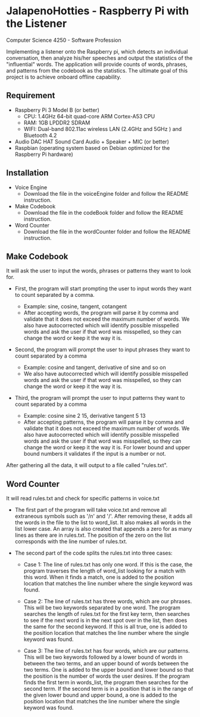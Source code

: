 # JalapenoHotties - Raspberry Pi with the Listener
Computer Science 4250 - Software Profession

Implementing a listener onto the Raspberry pi, which detects an individual conversation, then analyze his/her speeches and output the statistics of the "influential" words. The application will provide counts of words, phrases, and patterns from the codebook as the statistics. The ultimate goal of this project is to achieve onboard offline capability.


## Requirement
- Raspberry Pi 3 Model B (or better)
	- CPU: 1.4GHz 64-bit quad-core ARM Cortex-A53 CPU
	- RAM: 1GB LPDDR2 SDRAM
	- WIFI: Dual-band 802.11ac wireless LAN (2.4GHz and 5GHz ) and Bluetooth 4.2
- Audio DAC HAT Sound Card Audio + Speaker + MIC (or better)
- Raspbian (operating system based on Debian optimized for the Raspberry Pi hardware)


## Installation
- Voice Engine
	- Download the file in the voiceEngine folder and follow the README instruction. 
- Make Codebook
	- Download the file in the codeBook folder and follow the README instruction. 
- Word Counter
	- Download the file in the wordCounter folder and follow the README instruction. 


## Make Codebook

It will ask the user to input the words, phrases or patterns they want to look for.

- First, the program will start prompting the user to input words they want to count separated by a comma.
    - Example: sine, cosine, tangent, cotangent
	- After accepting words, the program will parse it by comma and validate that it does not exceed the maximum number of words. We also have autocorrected which will identify possible misspelled words and ask the user if that word was misspelled, so they can change the word or keep it the way it is.
  
- Second, the program will prompt the user to input phrases they want to count separated by a comma
    - Example: cosine and tangent, derivative of sine and so on
	- We also have autocorrected which will identify possible misspelled words and ask the user if that word was misspelled, so they can change the word or keep it the way it is.
  
- Third, the program will prompt the user to input patterns they want to count separated by a comma
    - Example: cosine sine 2 15, derivative tangent 5 13
	- After accepting patterns, the program will parse it by comma and validate that it does not exceed the maximum number of words. We also have autocorrected which will identify possible misspelled words and ask the user if that word was misspelled, so they can change the word or keep it the way it is. For lower bound and upper bound numbers it validates if the input is a number or not.

After gathering all the data, it will output to a file called "rules.txt".


## Word Counter

It will read rules.txt and check for specific patterns in voice.txt 

- The first part of the program will take voice.txt and remove all extraneous symbols such as '/n' and '/'.  After removing these, it adds all the words in the file to the list to word_list. It also makes all words in the list lower case. An array is also created that appends a zero for as many lines as there are in rules.txt. The position of the zero on the list corresponds with the line number of rules.txt.

- The second part of the code splits the rules.txt into three cases:

    - Case 1: The line of rules.txt has only one word. If this is the case, the program traverses the length of word_list looking for a match with this word. When it finds a match, one is added to the position location that matches the line number where the single keyword was found.

    - Case 2: The line of rules.txt has three words, which are our phrases. This will be two keywords separated by one word. The program searches the length of rules.txt for the first key term, then searches to see if the next word is in the next spot over in the list, then does the same for the second keyword. If this is all true, one is added to the position location that matches the line number where the single keyword was found.  

    - Case 3: The line of rules.txt has four words, which are our patterns. This will be two keywords followed by a lower bound of words in between the two terms, and an upper bound of words between the two terms. One is added to the upper bound and lower bound so that the position is the number of words the user desires. If the program finds the first term in words_list, the program then searches for the second term. If the second term is in a position that is in the range of the given lower bound and upper bound, a one is added to the position location that matches the line number where the single keyword was found.

